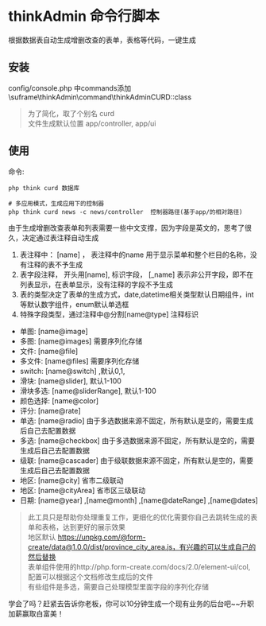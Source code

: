 # thinkAdmin 命令行脚本

根据数据表自动生成增删改查的表单，表格等代码，一键生成

## 安装
config/console.php 中commands添加 \suframe\thinkAdmin\command\thinkAdminCURD::class

> 为了简化，取了个别名 curd   
> 文件生成默认位置 app/controller, app/ui

## 使用
命令:
```
php think curd 数据库 

# 多应用模式，生成应用下的控制器
php think curd news -c news/controller  控制器路径(基于app/的相对路径)
```

由于生成增删改查表单和列表需要一些中文支撑，因为字段是英文的，思考了很久，决定通过表注释自动生成
1. 表注释中： [name] ， 表注释中的name 用于显示菜单和整个栏目的名称，没有注释的表不予生成
2. 表字段注释， 开头用[name], 标识字段， [_name] 表示非公开字段，即不在列表显示，在表单显示，没有注释的字段不予生成
3. 表的类型决定了表单的生成方式，date,datetime相关类型默认日期组件，int等默认数字组件，enum默认单选框
4. 特殊字段类型，通过注释中@分割[name@type] 注释标识
 - 单图: [name@image]
 - 多图: [name@images] 需要序列化存储
 - 文件: [name@file]
 - 多文件: [name@files] 需要序列化存储
 - switch: [name@switch] ,默认0,1,
 - 滑块: [name@slider], 默认1-100
 - 滑块多选: [name@sliderRange], 默认1-100
 - 颜色选择: [name@color]
 - 评分: [name@rate]
 - 单选: [name@radio] 由于多选数据来源不固定，所有默认是空的，需要生成后自己去配置数据
 - 多选: [name@checkbox] 由于多选数据来源不固定，所有默认是空的，需要生成后自己去配置数据
 - 级联: [name@cascader] 由于级联数据来源不固定，所有默认是空的，需要生成后自己去配置数据
 - 地区: [name@city] 省市二级联动
 - 地区: [name@cityArea] 省市区三级联动
 - 日期: [name@year] ,[name@month] ,[name@dateRange] ,[name@dates]

 
 > 此工具只是帮助你处理重复工作，更细化的优化需要你自己去跳转生成的表单和表格，达到更好的展示效果    
 > 地区默认 https://unpkg.com/@form-create/data@1.0.0/dist/province_city_area.js，有兴趣的可以生成自己的然后替换    
 > 表单组件使用的http://php.form-create.com/docs/2.0/element-ui/col, 配置可以根据这个文档修改生成后的文件   
 > 有些组件是多选，需要自己处理模型里面字段的序列化存储

学会了吗？赶紧去告诉你老板，你可以10分钟生成一个现有业务的后台吧~~升职加薪赢取白富美！